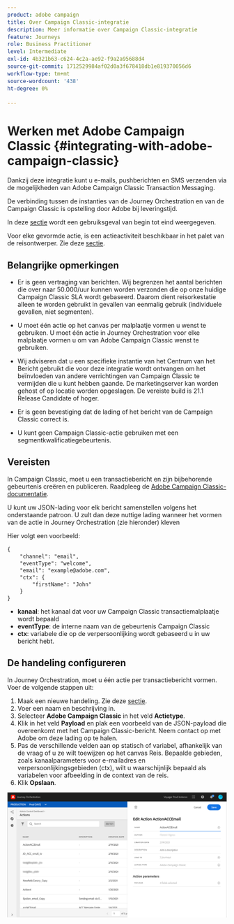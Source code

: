 ```yaml
---
product: adobe campaign
title: Over Campaign Classic-integratie
description: Meer informatie over Campaign Classic-integratie
feature: Journeys
role: Business Practitioner
level: Intermediate
exl-id: 4b321b63-c624-4c2a-ae92-f9a2a95688d4
source-git-commit: 1712529984af02d0a3f678418db1e819370056d6
workflow-type: tm+mt
source-wordcount: '438'
ht-degree: 0%

---
```


# Werken met Adobe Campaign Classic {#integrating-with-adobe-campaign-classic}

Dankzij deze integratie kunt u e-mails, pushberichten en SMS verzenden via de mogelijkheden van Adobe Campaign Classic Transaction Messaging.

De verbinding tussen de instanties van de Journey Orchestration en van de Campaign Classic is opstelling door Adobe bij leveringstijd.

In deze [sectie](../usecase/campaign-classic-use-case.md) wordt een gebruiksgeval van begin tot eind weergegeven.

Voor elke gevormde actie, is een actieactiviteit beschikbaar in het palet van de reisontwerper. Zie deze [sectie](../building-journeys/using-adobe-campaign-classic.md).

## Belangrijke opmerkingen

* Er is geen vertraging van berichten. Wij begrenzen het aantal berichten die over naar 50.000/uur kunnen worden verzonden die op onze huidige Campaign Classic SLA wordt gebaseerd. Daarom dient reisorkestatie alleen te worden gebruikt in gevallen van eenmalig gebruik (individuele gevallen, niet segmenten).

* U moet één actie op het canvas per malplaatje vormen u wenst te gebruiken. U moet één actie in Journey Orchestration voor elke malplaatje vormen u om van Adobe Campaign Classic wenst te gebruiken.

* Wij adviseren dat u een specifieke instantie van het Centrum van het Bericht gebruikt die voor deze integratie wordt ontvangen om het beïnvloeden van andere verrichtingen van Campaign Classic te vermijden die u kunt hebben gaande. De marketingserver kan worden gehost of op locatie worden opgeslagen. De vereiste build is 21.1 Release Candidate of hoger.

* Er is geen bevestiging dat de lading of het bericht van de Campaign Classic correct is.

* U kunt geen Campaign Classic-actie gebruiken met een segmentkwalificatiegebeurtenis.

## Vereisten

In Campaign Classic, moet u een transactiebericht en zijn bijbehorende gebeurtenis creëren en publiceren. Raadpleeg de [Adobe Campaign Classic-documentatie](https://experienceleague.adobe.com/docs/campaign-classic/using/transactional-messaging/introduction/about-transactional-messaging.html#transactional-messaging).

U kunt uw JSON-lading voor elk bericht samenstellen volgens het onderstaande patroon. U zult dan deze nuttige lading wanneer het vormen van de actie in Journey Orchestration (zie hieronder) kleven

Hier volgt een voorbeeld:

```
{
    "channel": "email",
    "eventType": "welcome",
    "email": "example@adobe.com",
    "ctx": {
        "firstName": "John"
    }
}
```

* **kanaal**: het kanaal dat voor uw Campaign Classic transactiemalplaatje wordt bepaald
* **eventType**: de interne naam van de gebeurtenis Campaign Classic
* **ctx**: variabele die op de verpersoonlijking wordt gebaseerd u in uw bericht hebt.

## De handeling configureren

In Journey Orchestration, moet u één actie per transactiebericht vormen. Voer de volgende stappen uit:

1. Maak een nieuwe handeling. Zie deze [sectie](../action/action.md).
1. Voer een naam en beschrijving in.
1. Selecteer **Adobe Campaign Classic** in het veld **Actietype**.
1. Klik in het veld **Payload** en plak een voorbeeld van de JSON-payload die overeenkomt met het Campaign Classic-bericht. Neem contact op met Adobe om deze lading op te halen.
1. Pas de verschillende velden aan op statisch of variabel, afhankelijk van de vraag of u ze wilt toewijzen op het canvas Reis. Bepaalde gebieden, zoals kanaalparameters voor e-mailadres en verpersoonlijkingsgebieden (ctx), wilt u waarschijnlijk bepaald als variabelen voor afbeelding in de context van de reis.
1. Klik **Opslaan**.

![](../assets/accintegration1.png)



